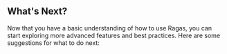 ## What's Next?

Now that you have a basic understanding of how to use Ragas, you can start exploring more advanced features and best practices. Here are some suggestions for what to do next:
